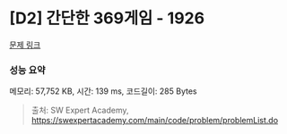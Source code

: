 # [D2] 간단한 369게임 - 1926 

[문제 링크](https://swexpertacademy.com/main/code/problem/problemDetail.do?contestProbId=AV5PTeo6AHUDFAUq) 

### 성능 요약

메모리: 57,752 KB, 시간: 139 ms, 코드길이: 285 Bytes



> 출처: SW Expert Academy, https://swexpertacademy.com/main/code/problem/problemList.do